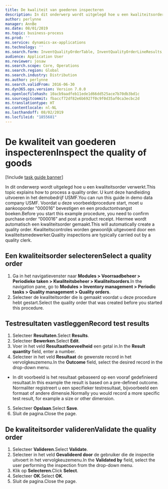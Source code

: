 ```yaml
---
title: De kwaliteit van goederen inspecteren
description: In dit onderwerp wordt uitgelegd hoe u een kwaliteitsorder verwerkt.
author: perlynne
manager: AnnBe
ms.date: 08/01/2019
ms.topic: business-process
ms.prod: ''
ms.service: dynamics-ax-applications
ms.technology: ''
ms.search.form: InventQualityOrderTable, InventQualityOrderLineResults, HcmWorkerLookUp
audience: Application User
ms.reviewer: josaw
ms.search.scope: Core, Operations
ms.search.region: Global
ms.search.industry: Distribution
ms.author: perlynne
ms.search.validFrom: 2016-06-30
ms.dyn365.ops.version: Version 7.0.0
ms.openlocfilehash: 10acb9aadfeb11ede1d66dd525ace7b70db3bd1c
ms.sourcegitcommit: fbaccf72df82e6b6927f0c9f0d35af0ca3ecbc2d
ms.translationtype: HT
ms.contentlocale: nl-NL
ms.lasthandoff: 08/02/2019
ms.locfileid: "1855681"
---
```

# <a name="inspect-the-quality-of-goods"></a><span data-ttu-id="69da9-103">De kwaliteit van goederen inspecteren</span><span class="sxs-lookup"><span data-stu-id="69da9-103">Inspect the quality of goods</span></span>

[!include [task guide banner](../../includes/task-guide-banner.md)]

<span data-ttu-id="69da9-104">In dit onderwerp wordt uitgelegd hoe u een kwaliteitsorder verwerkt.</span><span class="sxs-lookup"><span data-stu-id="69da9-104">This topic explains how to process a quality order.</span></span> <span data-ttu-id="69da9-105">U kunt deze handleiding uitvoeren in het demobedrijf USMF.</span><span class="sxs-lookup"><span data-stu-id="69da9-105">You can run this guide in demo data company USMF.</span></span> <span data-ttu-id="69da9-106">Voordat u deze voorbeeldprocedure start, moet u aankooporder "000016" bevestigen en een productontvangst boeken.</span><span class="sxs-lookup"><span data-stu-id="69da9-106">Before you start this example procedure, you need to confirm purchase order “000016” and post a product receipt.</span></span> <span data-ttu-id="69da9-107">Hiermee wordt automatisch een kwaliteitsorder gemaakt.</span><span class="sxs-lookup"><span data-stu-id="69da9-107">This will automatically create a quality order.</span></span> <span data-ttu-id="69da9-108">Kwaliteitscontroles worden gewoonlijk uitgevoerd door een kwaliteitsmedewerker.</span><span class="sxs-lookup"><span data-stu-id="69da9-108">Quality inspections are typically carried out by a quality clerk.</span></span>


## <a name="select-a-quality-order"></a><span data-ttu-id="69da9-109">Een kwaliteitsorder selecteren</span><span class="sxs-lookup"><span data-stu-id="69da9-109">Select a quality order</span></span>
1. <span data-ttu-id="69da9-110">Ga in het navigatievenster naar **Modules > Voorraadbeheer > Periodieke taken > Kwaliteitsbeheer > Kwaliteitsorders**.</span><span class="sxs-lookup"><span data-stu-id="69da9-110">In the navigation pane, go to **Modules > Inventory management > Periodic tasks > Quality management > Quality orders**.</span></span>
2. <span data-ttu-id="69da9-111">Selecteer de kwaliteitsorder die is gemaakt voordat u deze procedure hebt gestart.</span><span class="sxs-lookup"><span data-stu-id="69da9-111">Select the quality order that was created before you started this procedure.</span></span>  

## <a name="record-test-results"></a><span data-ttu-id="69da9-112">Testresultaten vastleggen</span><span class="sxs-lookup"><span data-stu-id="69da9-112">Record test results</span></span>
1. <span data-ttu-id="69da9-113">Selecteer **Resultaten**.</span><span class="sxs-lookup"><span data-stu-id="69da9-113">Select **Results**.</span></span>
2. <span data-ttu-id="69da9-114">Selecteer **Bewerken**.</span><span class="sxs-lookup"><span data-stu-id="69da9-114">Select **Edit**.</span></span>
3. <span data-ttu-id="69da9-115">Voer in het veld **Resultaathoeveelheid** een getal in.</span><span class="sxs-lookup"><span data-stu-id="69da9-115">In the **Result quantity** field, enter a number.</span></span>
4. <span data-ttu-id="69da9-116">Selecteer in het veld **Resultaat** de gewenste record in het vervolgkeuzemenu.</span><span class="sxs-lookup"><span data-stu-id="69da9-116">In the **Outcome** field, select the desired record in the drop-down menu.</span></span>  
- <span data-ttu-id="69da9-117">In dit voorbeeld is het resultaat gebaseerd op een vooraf gedefinieerd resultaat.</span><span class="sxs-lookup"><span data-stu-id="69da9-117">In this example the result is based on a pre-defined outcome.</span></span> <span data-ttu-id="69da9-118">Normaliter registreert u een specifieker testresultaat, bijvoorbeeld een formaat of andere dimensie.</span><span class="sxs-lookup"><span data-stu-id="69da9-118">Normally you would record a more specific test result, for example a size or other dimension.</span></span>  
5. <span data-ttu-id="69da9-119">Selecteer **Opslaan**.</span><span class="sxs-lookup"><span data-stu-id="69da9-119">Select **Save**.</span></span>
6. <span data-ttu-id="69da9-120">Sluit de pagina.</span><span class="sxs-lookup"><span data-stu-id="69da9-120">Close the page.</span></span>

## <a name="validate-the-quality-order"></a><span data-ttu-id="69da9-121">De kwaliteitsorder valideren</span><span class="sxs-lookup"><span data-stu-id="69da9-121">Validate the quality order</span></span>
1. <span data-ttu-id="69da9-122">Selecteer **Valideren**.</span><span class="sxs-lookup"><span data-stu-id="69da9-122">Select **Validate**.</span></span>
2. <span data-ttu-id="69da9-123">Selecteer in het veld **Gevalideerd door** de gebruiker die de inspectie uitvoert in het vervolgkeuzemenu.</span><span class="sxs-lookup"><span data-stu-id="69da9-123">In the **Validated by** field, select the user performing the inspection from the drop-down menu.</span></span>  
3. <span data-ttu-id="69da9-124">Klik op **Selecteren**.</span><span class="sxs-lookup"><span data-stu-id="69da9-124">Click **Select**.</span></span>
4. <span data-ttu-id="69da9-125">Selecteer **OK**.</span><span class="sxs-lookup"><span data-stu-id="69da9-125">Select **OK**.</span></span>
5. <span data-ttu-id="69da9-126">Sluit de pagina.</span><span class="sxs-lookup"><span data-stu-id="69da9-126">Close the page.</span></span>

